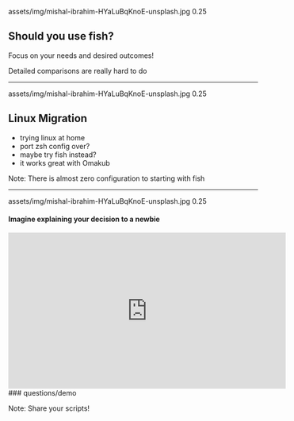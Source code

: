 
<backgroundimage>assets/img/mishal-ibrahim-HYaLuBqKnoE-unsplash.jpg</backgroundimage>
<backgroundimageopacity>0.25</backgroundimageopacity>

## Should you use fish?

Focus on your needs and desired outcomes!

Detailed comparisons are really hard to do

---

<backgroundimage>assets/img/mishal-ibrahim-HYaLuBqKnoE-unsplash.jpg</backgroundimage>
<backgroundimageopacity>0.25</backgroundimageopacity>

## Linux Migration
- trying linux at home
- port zsh config over?
- maybe try fish instead?
- it works great with Omakub

Note:
There is almost zero configuration to starting with fish

---

<backgroundimage>assets/img/mishal-ibrahim-HYaLuBqKnoE-unsplash.jpg</backgroundimage>
<backgroundimageopacity>0.25</backgroundimageopacity>

#### Imagine explaining your decision to a newbie

<div class="r-stretch">
<iframe width="560" height="315" src="https://www.youtube.com/embed/aWfYxg-Ypm4?si=PWSs0bY_7GE16ZRg" title="YouTube video player" frameborder="0" allow="accelerometer; autoplay; clipboard-write; encrypted-media; gyroscope; picture-in-picture; web-share" referrerpolicy="strict-origin-when-cross-origin" allowfullscreen></iframe>
</div>
### questions/demo

Note:
Share your scripts!
